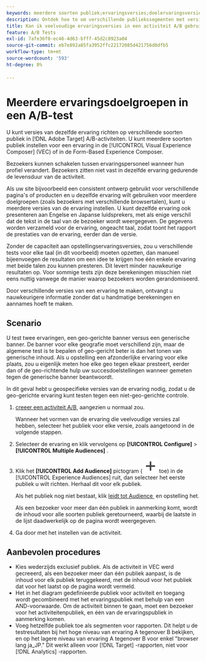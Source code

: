 ```yaml
---
keywords: meerdere soorten publiek;ervaringsversies;doelervaringsversies
description: Ontdek hoe te om verschillende publiekssegmenten met versies van de zelfde ervaring in A/B activiteiten te richten.
title: Kan ik veelvoudige ervaringsversies in een activiteit A/B gebruiken?
feature: A/B Tests
exl-id: 7afe36f0-ec46-4d63-bfff-45d2c8923a04
source-git-commit: eb7e892a85fa3952ffc22172085d421756d0dfb5
workflow-type: tm+mt
source-wordcount: '593'
ht-degree: 0%

---
```


# Meerdere ervaringsdoelgroepen in een A/B-test

U kunt versies van dezelfde ervaring richten op verschillende soorten publiek in [!DNL Adobe Target] A/B-activiteiten. U kunt meerdere soorten publiek instellen voor een ervaring in de [!UICONTROL Visual Experience Composer] (VEC) of in de Form-Based Experience Composer.

Bezoekers kunnen schakelen tussen ervaringspersoneel wanneer hun profiel verandert. Bezoekers zitten niet vast in dezelfde ervaring gedurende de levensduur van de activiteit.

Als uw site bijvoorbeeld een consistent ontwerp gebruikt voor verschillende pagina&#39;s of producten en u dezelfde ervaring wilt gebruiken voor meerdere doelgroepen (zoals bezoekers met verschillende browsertalen), kunt u meerdere versies van de ervaring instellen. U kunt dezelfde ervaring ook presenteren aan Engelse en Japanse luidsprekers, met als enige verschil dat de tekst in de taal van de bezoeker wordt weergegeven. De gegevens worden verzameld voor de ervaring, ongeacht taal, zodat toont het rapport de prestaties van de ervaring, eerder dan de versie.

Zonder de capaciteit aan opstellingservaringsversies, zou u verschillende tests voor elke taal (in dit voorbeeld) moeten opzetten, dan manueel bijeenvoegen de resultaten om een idee te krijgen hoe één enkele ervaring met beide talen zou kunnen presteren. Dit levert minder nauwkeurige resultaten op. Voor sommige tests zijn deze berekeningen misschien niet eens nuttig vanwege de manier waarop bezoekers worden gerandomiseerd.

Door verschillende versies van een ervaring te maken, ontvangt u nauwkeurigere informatie zonder dat u handmatige berekeningen en aannames hoeft te maken.

## Scenario

U test twee ervaringen, een geo-gerichte banner versus een generische banner. De banner voor elke geografie moet verschillend zijn, maar de algemene test is te bepalen of geo-gericht beter is dan het tonen van generische inhoud. Als u opstelling een afzonderlijke ervaring voor elke plaats, zou u eigenlijk meten hoe elke geo tegen elkaar presteert, eerder dan of de geo-richtende hulp uw succesdoelstellingen wanneer gemeten tegen de generische banner beantwoordt.

In dit geval hebt u geospecifieke versies van de ervaring nodig, zodat u de geo-gerichte ervaring kunt testen tegen een niet-geo-gerichte controle.

1. [&#x200B; creeer een activiteit A/B &#x200B;](/help/main/c-activities/t-test-ab/t-test-create-ab/test-create-ab.md) aangezien u normaal zou.

   Wanneer het vormen van de ervaring die veelvoudige versies zal hebben, selecteer het publiek voor elke versie, zoals aangetoond in de volgende stappen.

1. Selecteer de ervaring en klik vervolgens op **[!UICONTROL Configure]** > **[!UICONTROL Multiple Audiences]** .

1. Klik het **[!UICONTROL Add Audience]** pictogram ( ![&#x200B; voeg pictogram &#x200B;](/help/main/assets/icons/Add.svg) toe) in de [!UICONTROL Experience Audiences] ruit, dan selecteer het eerste publiek u wilt richten. Herhaal dit voor elk publiek.

   Als het publiek nog niet bestaat, klik [&#x200B; leidt tot Audience &#x200B;](/help/main/c-target/c-audiences/create-audience.md#task_E18BD77A9A8F4ED0AC50569F94556558) en opstelling het.

   Als een bezoeker voor meer dan één publiek in aanmerking komt, wordt de inhoud voor alle soorten publiek geretourneerd, waarbij de laatste in de lijst daadwerkelijk op de pagina wordt weergegeven.

1. Ga door met het instellen van de activiteit.

## Aanbevolen procedures

* Kies wederzijds exclusief publiek. Als de activiteit in VEC werd gecreeerd, als een bezoeker meer dan één publiek aanpast, is de inhoud voor elk publiek teruggekeerd, met de inhoud voor het publiek dat voor het laatst op de pagina wordt vermeld.
* Het in het diagram gedefinieerde publiek voor activiteit en toegang wordt gecombineerd met het ervaringspubliek met behulp van een AND-voorwaarde. Om de activiteit binnen te gaan, moet een bezoeker voor het activiteitenpubliek, en één van de ervaringspubliek in aanmerking komen.
* Voeg hetzelfde publiek toe als segmenten voor rapporten. Dit helpt u de testresultaten bij het hoge niveau van ervaring A tegenover B bekijken, en op het lagere niveau van ervaring A tegenover B voor enkel &quot;browser lang ja_JP.&quot; Dit werkt alleen voor [!DNL Target] -rapporten, niet voor [!DNL Analytics] -rapporten.
